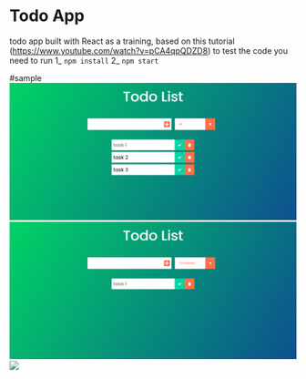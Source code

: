 # Todo App

todo app built with React as a training, based on this tutorial (https://www.youtube.com/watch?v=pCA4qpQDZD8)
to test the code you need to run
1_ `npm install`
2_ `npm start` 

#sample
![](test.png)
![](test2.png)
![](test3.png)
